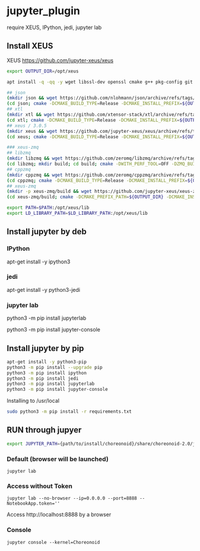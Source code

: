 # jupyter_plugin

require XEUS, IPython, jedi, jupyter lab

## Install XEUS

XEUS https://github.com/jupyter-xeus/xeus

```bash
export OUTPUT_DIR=/opt/xeus

apt install -q -qq -y wget libssl-dev openssl cmake g++ pkg-config git uuid-dev libsodium-dev

## json
(mkdir json && wget https://github.com/nlohmann/json/archive/refs/tags/v3.11.2.tar.gz --quiet -O - | tar zxf - --strip-components 1 -C json)
(cd json; cmake -DCMAKE_BUILD_TYPE=Release -DCMAKE_INSTALL_PREFIX=${OUTPUT_DIR} . ; make install -j$(nproc) )
## xtl
(mkdir xtl && wget https://github.com/xtensor-stack/xtl/archive/refs/tags/0.7.5.tar.gz --quiet -O - | tar zxf - --strip-components 1 -C xtl)
(cd xtl; cmake -DCMAKE_BUILD_TYPE=Release -DCMAKE_INSTALL_PREFIX=${OUTPUT_DIR} . ; make install -j$(nproc) )
## xeus / 3.0.5
(mkdir xeus && wget https://github.com/jupyter-xeus/xeus/archive/refs/tags/3.1.1.tar.gz --quiet -O - | tar zxf - --strip-components 1 -C xeus)
(cd xeus; cmake -DCMAKE_BUILD_TYPE=Release -DCMAKE_INSTALL_PREFIX=${OUTPUT_DIR} . ; make install -j$(nproc) )

### xeus-zmq
## libzmq
(mkdir libzmq && wget https://github.com/zeromq/libzmq/archive/refs/tags/v4.3.4.tar.gz --quiet -O - | tar zxf - --strip-components 1 -C libzmq)
(cd libzmq; mkdir build; cd build; cmake -DWITH_PERF_TOOL=OFF -DZMQ_BUILD_TESTS=OFF -DENABLE_CPACK=OFF -DCMAKE_BUILD_TYPE=Release -DCMAKE_INSTALL_PREFIX=${OUTPUT_DIR} ..; make install -j$(nproc) )
## cppzmq
(mkdir cppzmq && wget https://github.com/zeromq/cppzmq/archive/refs/tags/v4.8.1.tar.gz --quiet -O - | tar zxf - --strip-components 1 -C cppzmq)
(cd cppzmq; cmake -DCMAKE_BUILD_TYPE=Release -DCMAKE_INSTALL_PREFIX=${OUTPUT_DIR} -DCPPZMQ_BUILD_TESTS=OFF . ; make install -j$(nproc) )
## xeus-zmq
(mkdir -p xeus-zmq/build && wget https://github.com/jupyter-xeus/xeus-zmq/archive/refs/tags/1.1.0.tar.gz --quiet -O - | tar zxf - --strip-components 1 -C xeus-zmq)
(cd xeus-zmq/build; cmake -DCMAKE_PREFIX_PATH=${OUTPUT_DIR} -DCMAKE_INSTALL_PREFIX=${OUTPUT_DIR} -DCMAKE_BUILD_TYPE=Release ..; make install -j$(nproc) )

export PATH=$PATH:/opt/xeus/lib
export LD_LIBRARY_PATH=$LD_LIBRARY_PATH:/opt/xeus/lib
```

## Install jupyter by deb

### IPython

apt-get install -y ipython3

### jedi

apt-get install -y python3-jedi

### jupyter lab

python3 -m pip install jupyterlab

python3 -m pip install jupyter-console


## Install jupyter by pip

```bash
apt-get install -y python3-pip
python3 -m pip install --upgrade pip
python3 -m pip install ipython
python3 -m pip install jedi
python3 -m pip install jupyterlab
python3 -m pip install jupyter-console
```

Installing to /usr/local
```bash
sudo python3 -m pip install -r requirements.txt
```

## RUN through jupyer

```bash
export JUPYTER_PATH={path/to/install/choreonoid}/share/choreonoid-2.0/jupyter
```

### Default (browser will be launched)

```
jupyter lab
```

### Access without Token

```
jupyter lab --no-browser --ip=0.0.0.0 --port=8888 --NotebookApp.token=''
```

Access http://localhost:8888 by a browser

### Console

```
jupyter console --kernel=Choreonoid
```
